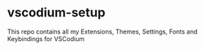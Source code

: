 # vscodium-setup
This repo contains all my Extensions, Themes, Settings, Fonts and Keybindings for VSCodium
